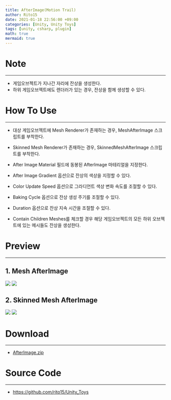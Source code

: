 ```yaml
---
title: AfterImage(Motion Trail)
author: Rito15
date: 2021-01-18 22:56:00 +09:00
categories: [Unity, Unity Toys]
tags: [unity, csharp, plugin]
math: true
mermaid: true
---
```


# Note
---
- 게임오브젝트가 지나간 자리에 잔상을 생성한다.
- 하위 게임오브젝트에도 렌더러가 있는 경우, 잔상을 함께 생성할 수 있다.


# How To Use
---
- 대상 게임오브젝트에 Mesh Renderer가 존재하는 경우, MeshAfterImage 스크립트를 부착한다.
- Skinned Mesh Renderer가 존재하는 경우, SkinnedMeshAfterImage 스크립트를 부착한다.
- After Image Material 필드에 동봉된 AfterImage 마테리얼을 지정한다.

- After Image Gradient 옵션으로 잔상의 색상을 지정할 수 있다.
- Color Update Speed 옵션으로 그라디언트 색상 변화 속도를 조절할 수 있다.
- Baking Cycle 옵션으로 잔상 생성 주기를 조절할 수 있다.
- Duration 옵션으로 잔상 지속 시간을 조절할 수 있다.
- Contain Children Meshes를 체크할 경우 해당 게임오브젝트의 모든 하위 오브젝트에 있는 메시들도 잔상을 생성한다.


# Preview
---
## 1. Mesh AfterImage

![](https://user-images.githubusercontent.com/42164422/104916486-7c1b4480-59d5-11eb-9aa2-5ad96490d932.gif)
![](https://user-images.githubusercontent.com/42164422/104916405-6017a300-59d5-11eb-8527-f6090e3465d9.png)

## 2. Skinned Mesh AfterImage

![](https://user-images.githubusercontent.com/42164422/104916494-7e7d9e80-59d5-11eb-9bff-71be140535ea.gif)
![](https://user-images.githubusercontent.com/42164422/104916473-76bdfa00-59d5-11eb-98b1-bcedfc89eb63.png)


# Download
---
- [AfterImage.zip](https://github.com/rito15/Images/files/5862734/2021_0118_AfterImage.zip)


# Source Code
---
- <https://github.com/rito15/Unity_Toys>